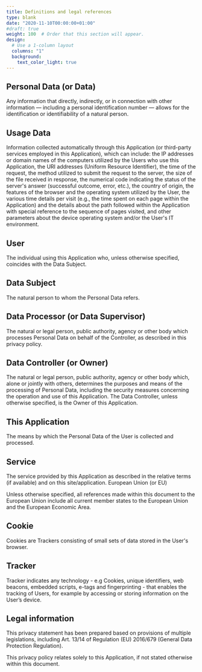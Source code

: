 ```yaml
---
title: Definitions and legal references
type: blank
date: "2020-11-10T00:00:00+01:00"
#draft: true
weight: 100  # Order that this section will appear. 
design:
  # Use a 1-column layout
  columns: "1"
  background:
    text_color_light: true
---
```


## Personal Data (or Data)

Any information that directly, indirectly, or in connection with other information — including a personal identification number — allows for the identification or identifiability of a natural person.


## Usage Data

Information collected automatically through this Application (or third-party services employed in this Application), which can include: the IP addresses or domain names of the computers utilized by the Users who use this Application, the URI addresses (Uniform Resource Identifier), the time of the request, the method utilized to submit the request to the server, the size of the file received in response, the numerical code indicating the status of the server's answer (successful outcome, error, etc.), the country of origin, the features of the browser and the operating system utilized by the User, the various time details per visit (e.g., the time spent on each page within the Application) and the details about the path followed within the Application with special reference to the sequence of pages visited, and other parameters about the device operating system and/or the User's IT environment.


## User

The individual using this Application who, unless otherwise specified, coincides with the Data Subject.


## Data Subject

The natural person to whom the Personal Data refers.


## Data Processor (or Data Supervisor)

The natural or legal person, public authority, agency or other body which processes Personal Data on behalf of the Controller, as described in this privacy policy.


## Data Controller (or Owner)

The natural or legal person, public authority, agency or other body which, alone or jointly with others, determines the purposes and means of the processing of Personal Data, including the security measures concerning the operation and use of this Application. The Data Controller, unless otherwise specified, is the Owner of this Application.

## This Application

The means by which the Personal Data of the User is collected and processed.


## Service

The service provided by this Application as described in the relative terms (if available) and on this site/application.
European Union (or EU)

Unless otherwise specified, all references made within this document to the European Union include all current member states to the European Union and the European Economic Area.


## Cookie

Cookies are Trackers consisting of small sets of data stored in the User's browser.


## Tracker

Tracker indicates any technology - e.g Cookies, unique identifiers, web beacons, embedded scripts, e-tags and fingerprinting - that enables the tracking of Users, for example by accessing or storing information on the User’s device.


## Legal information

This privacy statement has been prepared based on provisions of multiple legislations, including Art. 13/14 of Regulation (EU) 2016/679 (General Data Protection Regulation).

This privacy policy relates solely to this Application, if not stated otherwise within this document.
